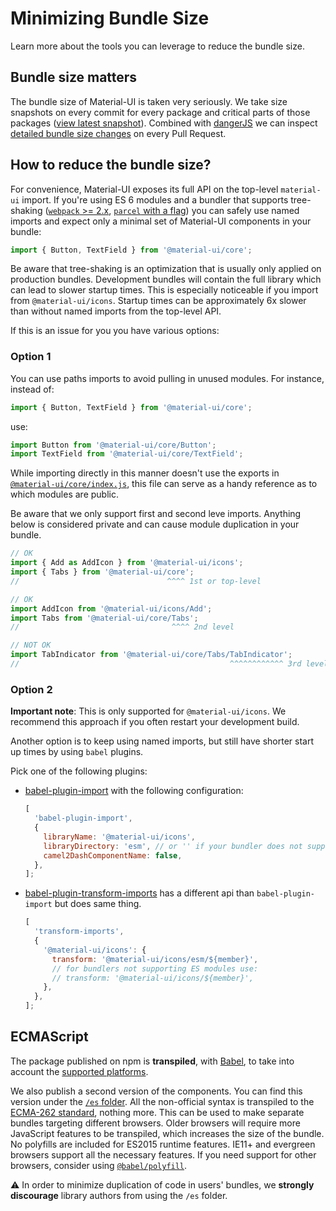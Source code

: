 # Minimizing Bundle Size

<p class="description">Learn more about the tools you can leverage to reduce the bundle size.</p>

## Bundle size matters

The bundle size of Material-UI is taken very seriously. We take size snapshots
on every commit for every package and critical parts of those packages ([view latest snapshot](/size-snapshot)).
Combined with [dangerJS](https://danger.systems/js/) we can inspect
[detailed bundle size changes](https://github.com/mui-org/material-ui/pull/14638#issuecomment-466658459) on every Pull Request.

## How to reduce the bundle size?

For convenience, Material-UI exposes its full API on the top-level `material-ui` import.
If you're using ES 6 modules and a bundler that supports tree-shaking ([`webpack` >= 2.x](https://webpack.js.org/guides/tree-shaking/), [`parcel` with a flag](https://en.parceljs.org/cli.html#enable-experimental-scope-hoisting/tree-shaking-support)) you can safely
use named imports and expect only a minimal set of Material-UI components in your bundle:

```js
import { Button, TextField } from '@material-ui/core';
```

Be aware that tree-shaking is an optimization that is usually only applied on production
bundles. Development bundles will contain the full library which can lead to slower
startup times. This is especially noticeable if you import from `@material-ui/icons`.
Startup times can be approximately 6x slower than without named imports from the top-level API.

If this is an issue for you you have various options:

### Option 1

You can use paths imports to avoid pulling in unused modules. For instance, instead of:

```js
import { Button, TextField } from '@material-ui/core';
```

use:

```js
import Button from '@material-ui/core/Button';
import TextField from '@material-ui/core/TextField';
```

While importing directly in this manner doesn't use the exports in [`@material-ui/core/index.js`](https://github.com/mui-org/material-ui/blob/next/packages/material-ui/src/index.js), this file can serve as a handy reference as to which modules are public.

Be aware that we only support first and second leve imports. Anything below is considered
private and can cause module duplication in your bundle.

```js
// OK
import { Add as AddIcon } from '@material-ui/icons';
import { Tabs } from '@material-ui/core';
//                                 ^^^^ 1st or top-level

// OK
import AddIcon from '@material-ui/icons/Add';
import Tabs from '@material-ui/core/Tabs';
//                                  ^^^^ 2nd level

// NOT OK
import TabIndicator from '@material-ui/core/Tabs/TabIndicator';
//                                               ^^^^^^^^^^^^ 3rd level
```

### Option 2

**Important note**: This is only supported for `@material-ui/icons`.
We recommend this approach if you often restart your development build.

Another option is to keep using named imports, but still have shorter
start up times by using `babel` plugins.

Pick one of the following plugins:

- [babel-plugin-import](https://github.com/ant-design/babel-plugin-import) with the following configuration:
  ```js
  [
    'babel-plugin-import',
    {
      libraryName: '@material-ui/icons',
      libraryDirectory: 'esm', // or '' if your bundler does not support ES modules
      camel2DashComponentName: false,
    },
  ];
  ```
- [babel-plugin-transform-imports](https://www.npmjs.com/package/babel-plugin-transform-import) has a different api than `babel-plugin-import` but does same thing.
  ```js
  [
    'transform-imports',
    {
      '@material-ui/icons': {
        transform: '@material-ui/icons/esm/${member}',
        // for bundlers not supporting ES modules use:
        // transform: '@material-ui/icons/${member}',
      },
    },
  ];
  ```

## ECMAScript

The package published on npm is **transpiled**, with [Babel](https://github.com/babel/babel), to take into account the [supported platforms](/getting-started/supported-platforms/).

We also publish a second version of the components.
You can find this version under the [`/es` folder](https://unpkg.com/@material-ui/core@next/es/).
All the non-official syntax is transpiled to the [ECMA-262 standard](https://www.ecma-international.org/publications/standards/Ecma-262.htm), nothing more.
This can be used to make separate bundles targeting different browsers.
Older browsers will require more JavaScript features to be transpiled,
which increases the size of the bundle.
No polyfills are included for ES2015 runtime features. IE11+ and evergreen browsers support all the
necessary features. If you need support for other browsers, consider using
[`@babel/polyfill`](https://www.npmjs.com/package/@babel/polyfill).

⚠️ In order to minimize duplication of code in users' bundles, we **strongly discourage** library authors from using the `/es` folder.
